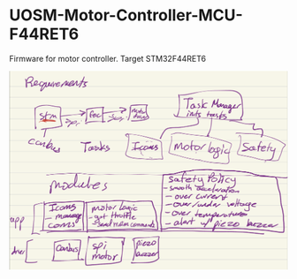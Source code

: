 # UOSM-Motor-Controller-MCU-F44RET6
Firmware for motor controller. Target STM32F44RET6

<img src="requirements.png"/>

